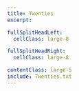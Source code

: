 ```yaml
---
title: Twenties
excerpt:

fullSplitHeadLeft:
  cellClass: large-8

fullSplitHeadRight:
  cellClass: large-8

contentClass: large-5
include: Twenties.txt
---
```

